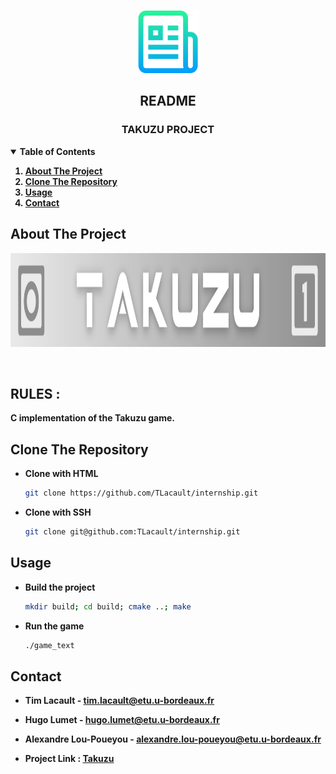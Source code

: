 <!-- PROJECT LOGO -->
<br />
<p align="center">
  <a href="https://gitlab.emi.u-bordeaux.fr/pt2/teams/tm01/takuzu-01c">
    <img src="img/logo.png" width="100" height="100">
  </a>

  <h2 align="center">README</h2>
  <h3 align="center">TAKUZU PROJECT</h3>

</p>


<!-- TABLE OF CONTENTS -->
<details open="open">
  <summary><strong>Table of Contents</strong></summary>
    <strong>
      <ol>
        <li><a href="#about-the-project">About The Project</a></li>
        <li><a href="#clone-the-repository">Clone The Repository</a></li>
        <li><a href="#usage">Usage</a></li>
        <li><a href="#contact">Contact</a></li>
      </ol>
  </strong>
</details>


<!-- ABOUT THE PROJECT -->
## About The Project
<p align="center">
    <a href="https://gitlab.emi.u-bordeaux.fr/pt2/teams/tm01/takuzu-01c">
        <img src="img/banner.png" width="1800" height="150">
    </a>
</p>

<br />

## RULES :
<strong>
C implementation of the Takuzu game.
</strong>

<br />


<!-- Clone The Repository -->
## Clone The Repository

* <strong>Clone with HTML</strong>
   ```sh
   git clone https://github.com/TLacault/internship.git
   ```

* <strong>Clone with SSH</strong>
   ```sh
   git clone git@github.com:TLacault/internship.git
   ```


<!-- USAGE EXAMPLES -->
## Usage

* <strong>Build the project</strong>
    ```sh
    mkdir build; cd build; cmake ..; make
    ```

* <strong>Run the game</strong>
    ```sh
    ./game_text
    ```

<!-- CONTACT -->
## Contact

* <strong>Tim Lacault - tim.lacault@etu.u-bordeaux.fr</strong>
* <strong>Hugo Lumet - hugo.lumet@etu.u-bordeaux.fr</strong>
* <strong>Alexandre Lou-Poueyou - alexandre.lou-poueyou@etu.u-bordeaux.fr</strong>

* <strong>Project Link : [Takuzu](https://gitlab.emi.u-bordeaux.fr/pt2/teams/tm01/takuzu-01c)</strong>
